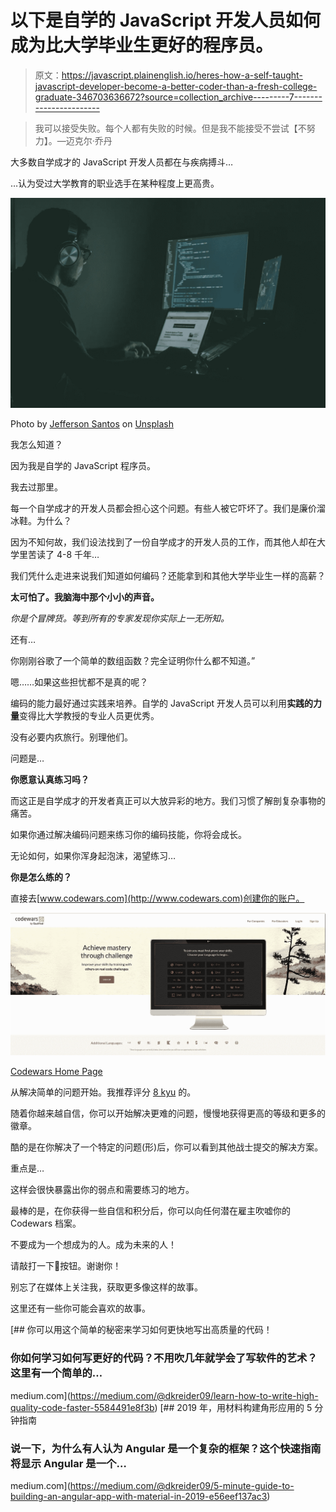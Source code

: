 # 以下是自学的 JavaScript 开发人员如何成为比大学毕业生更好的程序员。

> 原文：<https://javascript.plainenglish.io/heres-how-a-self-taught-javascript-developer-become-a-better-coder-than-a-fresh-college-graduate-346703636672?source=collection_archive---------7----------------------->

> 我可以接受失败。每个人都有失败的时候。但是我不能接受不尝试【不努力】。—迈克尔·乔丹

大多数自学成才的 JavaScript 开发人员都在与疾病搏斗…

…认为受过大学教育的职业选手在某种程度上更高贵。

![](img/15cfc3dcea3cc24fa1abe0444a1d221a.png)

Photo by [Jefferson Santos](https://unsplash.com/@jefflssantos?utm_source=unsplash&utm_medium=referral&utm_content=creditCopyText) on [Unsplash](https://unsplash.com/?utm_source=unsplash&utm_medium=referral&utm_content=creditCopyText)

我怎么知道？

因为我是自学的 JavaScript 程序员。

我去过那里。

每一个自学成才的开发人员都会担心这个问题。有些人被它吓坏了。我们是廉价溜冰鞋。为什么？

因为不知何故，我们设法找到了一份自学成才的开发人员的工作，而其他人却在大学里苦读了 4-8 千年…

我们凭什么走进来说我们知道如何编码？还能拿到和其他大学毕业生一样的高薪？

**太可怕了。我脑海中那个小小的声音。**

*你是个冒牌货。等到所有的专家发现你实际上一无所知。*

还有…

你刚刚谷歌了一个简单的数组函数？完全证明你什么都不知道。”

嗯……如果这些担忧都不是真的呢？

编码的能力最好通过实践来培养。自学的 JavaScript 开发人员可以利用**实践的力量**变得比大学教授的专业人员更优秀。

没有必要内疚旅行。别理他们。

问题是…

**你愿意认真练习吗？**

而这正是自学成才的开发者真正可以大放异彩的地方。我们习惯了解剖复杂事物的痛苦。

如果你通过解决编码问题来练习你的编码技能，你将会成长。

无论如何，如果你浑身起泡沫，渴望练习…

**你是怎么练的？**

直接去[www.codewars.com](http://www.codewars.com)创建你的账户。

![](img/231c6ee8542a3a27bc87fad0bc7ff6a2.png)

[Codewars Home Page](http://www.codewars.com)

从解决简单的问题开始。我推荐评分 [8 kyu](https://www.codewars.com/kata/search/javascript?q=&r%5B%5D=-8&beta=false) 的。

随着你越来越自信，你可以开始解决更难的问题，慢慢地获得更高的等级和更多的徽章。

酷的是在你解决了一个特定的问题(形)后，你可以看到其他战士提交的解决方案。

重点是…

这样会很快暴露出你的弱点和需要练习的地方。

最棒的是，在你获得一些自信和积分后，你可以向任何潜在雇主吹嘘你的 Codewars 档案。

不要成为一个想成为的人。成为未来的人！

请敲打一下👏按钮。谢谢你！

别忘了在媒体上关注我，获取更多像这样的故事。

这里还有一些你可能会喜欢的故事。

[](https://medium.com/@dkreider09/learn-how-to-write-high-quality-code-faster-5584491e8f3b) [## 你可以用这个简单的秘密来学习如何更快地写出高质量的代码！

### 你如何学习如何写更好的代码？不用吹几年就学会了写软件的艺术？这里有一个简单的…

medium.com](https://medium.com/@dkreider09/learn-how-to-write-high-quality-code-faster-5584491e8f3b) [](https://medium.com/@dkreider09/5-minute-guide-to-building-an-angular-app-with-material-in-2019-e56eef137ac3) [## 2019 年，用材料构建角形应用的 5 分钟指南

### 说一下，为什么有人认为 Angular 是一个复杂的框架？这个快速指南将显示 Angular 是一个…

medium.com](https://medium.com/@dkreider09/5-minute-guide-to-building-an-angular-app-with-material-in-2019-e56eef137ac3)